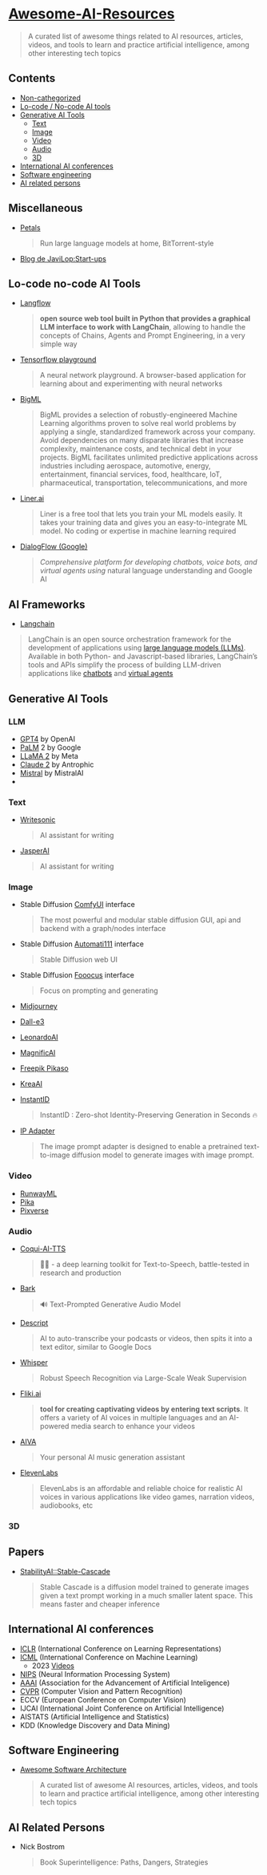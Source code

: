 # **[Awesome-AI-Resources](https://github.com/Zer0Q/awesome-ai-resources)**
> A curated list of awesome things related to AI resources, articles, videos, and tools to learn and practice artificial intelligence, among other interesting tech topics

## Contents

- [Non-cathegorized](#miscellaneous)
- [Lo-code / No-code AI tools](#lo-code-no-code-ai-tools)
- [Generative AI Tools](#generative-ai-tools)
   - [Text](#text)
   - [Image](#image)
   - [Video](#text-to-video)
   - [Audio](#audio)
   - [3D](#3d)
- [International AI conferences](#International-AI-conferences)
- [Software engineering](#software-engineering)
- [AI related persons](#ai-related-persons)

## Miscellaneous
- [Petals](https://github.com/bigscience-workshop/petals?tab=readme-ov-file)

   >Run large language models at home, BitTorrent-style

- [Blog de JaviLop:Start-ups](https://javilop.com/startupea-inteligentemente/invirtiendo-tres-anos-en-startups/)

## Lo-code no-code AI Tools

- [Langflow](https://www.langflow.org)

  > **open source web tool built in Python that provides a graphical LLM interface to work with LangChain**, allowing to handle the concepts of Chains, Agents and Prompt Engineering, in a very simple way

- [Tensorflow playground](http://playground.tensorflow.org)

  > A neural network playground. A browser-based application for learning about and experimenting with neural networks

- [BigML](https://bigml.com)

  > BigML provides a selection of robustly-engineered Machine Learning algorithms proven to solve real world problems by applying a single, standardized framework across your company. Avoid dependencies on many disparate libraries that increase complexity, maintenance costs, and technical debt in your projects. BigML facilitates unlimited predictive applications across industries including aerospace, automotive, energy, entertainment, financial services, food, healthcare, IoT, pharmaceutical, transportation, telecommunications, and more

- [Liner.ai](https://liner.ai)

  > Liner is a free tool that lets you train your ML models easily. It takes your training data and gives you an easy-to-integrate ML model. No coding or expertise in machine learning required

- [DialogFlow (Google)](https://dialogflow.cloud.google.com/#/getStarted)

  > *Comprehensive platform for developing chatbots, voice bots, and virtual agents using* natural language understanding and Google AI

## AI Frameworks

- [Langchain](https://www.langchain.com)

>LangChain is an open source orchestration framework for the development of applications using [large language models (LLMs)](https://www.ibm.com/blog/open-source-large-language-models-benefits-risks-and-types/). Available in both Python- and Javascript-based libraries, LangChain’s tools and APIs simplify the process of building LLM-driven applications like [chatbots](https://www.ibm.com/topics/chatbots) and [virtual agents](https://www.ibm.com/topics/virtual-agent)

## Generative AI Tools



### LLM

- [GPT4](https://chat.openai.com) by OpenAI
-  [PaLM](https://ai.google/discover/palm2/) 2 by Google
- [LLaMA 2](https://llama.meta.com) by Meta
- [Claude 2](https://www.anthropic.com/product) by Antrophic
- [Mistral](https://mistral.ai) by MistralAI
- 

### Text

- [Writesonic](https://writesonic.com/pricing)

  > AI assistant for writing

- [JasperAI](https://www.jasper.ai)

  >AI assistant for writing

### Image

- Stable Diffusion [ComfyUI](https://github.com/comfyanonymous/ComfyUI) interface

  > The most powerful and modular stable diffusion GUI, api and backend with a graph/nodes interface

- Stable Diffusion [Automati111](https://github.com/AUTOMATIC1111/stable-diffusion-webui) interface

  > Stable Diffusion web UI

- Stable Diffusion [Fooocus](https://github.com/lllyasviel/Fooocus) interface

  >Focus on prompting and generating

- [Midjourney](https://www.midjourney.com)

- [Dall-e3](https://openai.com/dall-e-3)

- [LeonardoAI](https://leonardo.ai)

- [MagnificAI](magnific.ai)

- [Freepik Pikaso](https://www.freepik.com/ai/pikaso-ai-drawing)

- [KreaAI](https://www.krea.ai)

- [InstantID](https://github.com/InstantID/InstantID)
  
   >InstantID : Zero-shot Identity-Preserving Generation in Seconds 🔥
- [IP Adapter](https://github.com/tencent-ailab/IP-Adapter)
  
   >The image prompt adapter is designed to enable a pretrained text-to-image diffusion model to generate images with image prompt.

### Video

- [RunwayML](https://runwayml.com)
- [Pika](https://pika.art)
- [Pixverse](https://pixverse.ai)

### Audio
- [Coqui-AI-TTS](https://github.com/coqui-ai/TTS)
   >🐸💬 - a deep learning toolkit for Text-to-Speech, battle-tested in research and production

- [Bark](https://github.com/suno-ai/bark)

   > 🔊 Text-Prompted Generative Audio Model

- [Descript](https://www.descript.com/)

   > AI to auto-transcribe your podcasts or videos, then spits it into a text editor, similar to Google Docs

- [Whisper](https://github.com/openai/whisper)

   > Robust Speech Recognition via Large-Scale Weak Supervision

- [Fliki.ai](https://fliki.ai/)

   >**tool for creating captivating videos by entering text scripts**. It offers a variety of AI voices in multiple languages and an AI-powered media search to enhance your videos

- [AIVA](https://www.aiva.ai/)

   > Your personal AI music generation assistant

- [ElevenLabs](https://elevenlabs.io)

   > ElevenLabs is an affordable and reliable choice for realistic AI voices in various applications like video games, narration videos, audiobooks, etc
### 3D

## Papers
- [StabilityAI::Stable-Cascade](https://huggingface.co/stabilityai/stable-cascade)
  
   >Stable Cascade is a diffusion model trained to generate images given a text prompt working in a much smaller latent space. This means faster and cheaper inference

## International AI conferences 

- [ICLR](https://iclr.cc/) (International Conference on Learning Representations)
- [ICML](https://icml.cc/) (International Conference on Machine Learning)
  - 2023 [Videos](https://icml.cc/virtual/2023/index.html)
- [NIPS](https://nips.cc/) (Neural Information Processing System)
- [AAAI](https://aaai.org/) (Association for the Advancement of Artificial Inteligence)
- [CVPR](https://cvpr.thecvf.com/) (Computer Vision and Pattern Recognition)
- ECCV (European Conference on Computer Vision)
- IJCAI (International Joint Conference on Artificial Intelligence)
- AISTATS (Artificial Intelligence and Statistics)
- KDD (Knowledge Discovery and Data Mining)

## Software Engineering

- [Awesome Software Architecture](https://github.com/mehdihadeli/awesome-software-architecture)

  > A curated list of awesome AI resources, articles, videos, and tools to learn and practice artificial intelligence, among other interesting tech topics

## AI Related Persons

- Nick Bostrom

  > Book Superintelligence: Paths, Dangers, Strategies 